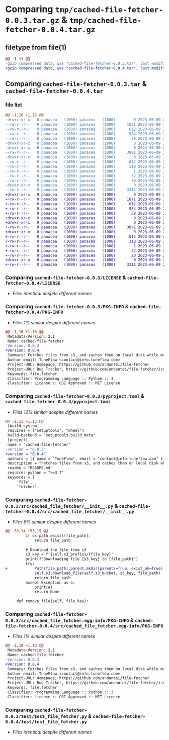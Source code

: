 # Comparing `tmp/cached-file-fetcher-0.0.3.tar.gz` & `tmp/cached-file-fetcher-0.0.4.tar.gz`

## filetype from file(1)

```diff
@@ -1 +1 @@
-gzip compressed data, was "cached-file-fetcher-0.0.3.tar", last modified: Fri Jun  9 20:56:02 2023, max compression
+gzip compressed data, was "cached-file-fetcher-0.0.4.tar", last modified: Fri Jun  9 21:22:29 2023, max compression
```

## Comparing `cached-file-fetcher-0.0.3.tar` & `cached-file-fetcher-0.0.4.tar`

### file list

```diff
@@ -1,16 +1,16 @@
-drwxr-xr-x   0 panacea   (1000) panacea   (1000)        0 2023-06-09 20:56:02.671041 cached-file-fetcher-0.0.3/
--rw-r--r--   0 panacea   (1000) panacea   (1000)     1071 2023-06-09 19:41:09.000000 cached-file-fetcher-0.0.3/LICENSE
--rw-r--r--   0 panacea   (1000) panacea   (1000)      612 2023-06-09 20:56:02.671041 cached-file-fetcher-0.0.3/PKG-INFO
--rw-r--r--   0 panacea   (1000) panacea   (1000)      984 2023-06-09 20:55:49.000000 cached-file-fetcher-0.0.3/pyproject.toml
--rw-r--r--   0 panacea   (1000) panacea   (1000)       38 2023-06-09 20:56:02.671041 cached-file-fetcher-0.0.3/setup.cfg
-drwxr-xr-x   0 panacea   (1000) panacea   (1000)        0 2023-06-09 20:56:02.661041 cached-file-fetcher-0.0.3/src/
-drwxr-xr-x   0 panacea   (1000) panacea   (1000)        0 2023-06-09 20:56:02.671041 cached-file-fetcher-0.0.3/src/cached_file_fetcher/
--rw-r--r--   0 panacea   (1000) panacea   (1000)     3001 2023-06-09 20:55:35.000000 cached-file-fetcher-0.0.3/src/cached_file_fetcher/__init__.py
-drwxr-xr-x   0 panacea   (1000) panacea   (1000)        0 2023-06-09 20:56:02.671041 cached-file-fetcher-0.0.3/src/cached_file_fetcher.egg-info/
--rw-r--r--   0 panacea   (1000) panacea   (1000)      612 2023-06-09 20:56:02.000000 cached-file-fetcher-0.0.3/src/cached_file_fetcher.egg-info/PKG-INFO
--rw-r--r--   0 panacea   (1000) panacea   (1000)      318 2023-06-09 20:56:02.000000 cached-file-fetcher-0.0.3/src/cached_file_fetcher.egg-info/SOURCES.txt
--rw-r--r--   0 panacea   (1000) panacea   (1000)        1 2023-06-09 20:56:02.000000 cached-file-fetcher-0.0.3/src/cached_file_fetcher.egg-info/dependency_links.txt
--rw-r--r--   0 panacea   (1000) panacea   (1000)       32 2023-06-09 20:56:02.000000 cached-file-fetcher-0.0.3/src/cached_file_fetcher.egg-info/requires.txt
--rw-r--r--   0 panacea   (1000) panacea   (1000)       20 2023-06-09 20:56:02.000000 cached-file-fetcher-0.0.3/src/cached_file_fetcher.egg-info/top_level.txt
-drwxr-xr-x   0 panacea   (1000) panacea   (1000)        0 2023-06-09 20:56:02.671041 cached-file-fetcher-0.0.3/test/
--rw-r--r--   0 panacea   (1000) panacea   (1000)     3311 2023-06-09 20:44:55.000000 cached-file-fetcher-0.0.3/test/test_file_fetcher.py
+drwxr-xr-x   0 panacea   (1000) panacea   (1000)        0 2023-06-09 21:22:29.750533 cached-file-fetcher-0.0.4/
+-rw-r--r--   0 panacea   (1000) panacea   (1000)     1071 2023-06-09 19:41:09.000000 cached-file-fetcher-0.0.4/LICENSE
+-rw-r--r--   0 panacea   (1000) panacea   (1000)      612 2023-06-09 21:22:29.750533 cached-file-fetcher-0.0.4/PKG-INFO
+-rw-r--r--   0 panacea   (1000) panacea   (1000)      984 2023-06-09 21:22:04.000000 cached-file-fetcher-0.0.4/pyproject.toml
+-rw-r--r--   0 panacea   (1000) panacea   (1000)       38 2023-06-09 21:22:29.750533 cached-file-fetcher-0.0.4/setup.cfg
+drwxr-xr-x   0 panacea   (1000) panacea   (1000)        0 2023-06-09 21:22:29.750533 cached-file-fetcher-0.0.4/src/
+drwxr-xr-x   0 panacea   (1000) panacea   (1000)        0 2023-06-09 21:22:29.750533 cached-file-fetcher-0.0.4/src/cached_file_fetcher/
+-rw-r--r--   0 panacea   (1000) panacea   (1000)     3071 2023-06-09 21:22:00.000000 cached-file-fetcher-0.0.4/src/cached_file_fetcher/__init__.py
+drwxr-xr-x   0 panacea   (1000) panacea   (1000)        0 2023-06-09 21:22:29.750533 cached-file-fetcher-0.0.4/src/cached_file_fetcher.egg-info/
+-rw-r--r--   0 panacea   (1000) panacea   (1000)      612 2023-06-09 21:22:29.000000 cached-file-fetcher-0.0.4/src/cached_file_fetcher.egg-info/PKG-INFO
+-rw-r--r--   0 panacea   (1000) panacea   (1000)      318 2023-06-09 21:22:29.000000 cached-file-fetcher-0.0.4/src/cached_file_fetcher.egg-info/SOURCES.txt
+-rw-r--r--   0 panacea   (1000) panacea   (1000)        1 2023-06-09 21:22:29.000000 cached-file-fetcher-0.0.4/src/cached_file_fetcher.egg-info/dependency_links.txt
+-rw-r--r--   0 panacea   (1000) panacea   (1000)       32 2023-06-09 21:22:29.000000 cached-file-fetcher-0.0.4/src/cached_file_fetcher.egg-info/requires.txt
+-rw-r--r--   0 panacea   (1000) panacea   (1000)       20 2023-06-09 21:22:29.000000 cached-file-fetcher-0.0.4/src/cached_file_fetcher.egg-info/top_level.txt
+drwxr-xr-x   0 panacea   (1000) panacea   (1000)        0 2023-06-09 21:22:29.750533 cached-file-fetcher-0.0.4/test/
+-rw-r--r--   0 panacea   (1000) panacea   (1000)     3311 2023-06-09 20:44:55.000000 cached-file-fetcher-0.0.4/test/test_file_fetcher.py
```

### Comparing `cached-file-fetcher-0.0.3/LICENSE` & `cached-file-fetcher-0.0.4/LICENSE`

 * *Files identical despite different names*

### Comparing `cached-file-fetcher-0.0.3/PKG-INFO` & `cached-file-fetcher-0.0.4/PKG-INFO`

 * *Files 1% similar despite different names*

```diff
@@ -1,10 +1,10 @@
 Metadata-Version: 2.1
 Name: cached-file-fetcher
-Version: 0.0.3
+Version: 0.0.4
 Summary: Fetches files from s3, and caches them on local disk while maintaining a size-limited LRU cache.
 Author-email: TuneFlow <contact@info.tuneflow.com>
 Project-URL: Homepage, https://github.com/andantei/file-fetcher
 Project-URL: Bug Tracker, https://github.com/andantei/file-fetcher/issues
 Keywords: file,fetcher
 Classifier: Programming Language :: Python :: 3
 Classifier: License :: OSI Approved :: MIT License
```

### Comparing `cached-file-fetcher-0.0.3/pyproject.toml` & `cached-file-fetcher-0.0.4/pyproject.toml`

 * *Files 12% similar despite different names*

```diff
@@ -1,13 +1,13 @@
 [build-system]
 requires = ["setuptools", "wheel"]
 build-backend = "setuptools.build_meta"
 [project]
 name = "cached-file-fetcher"
-version = "0.0.3"
+version = "0.0.4"
 authors = [{ name = "TuneFlow", email = "contact@info.tuneflow.com" }]
 description = "Fetches files from s3, and caches them on local disk while maintaining a size-limited LRU cache."
 readme = "README.md"
 requires-python = ">=3.7"
 keywords = [
     'file',
     'fetcher'
```

### Comparing `cached-file-fetcher-0.0.3/src/cached_file_fetcher/__init__.py` & `cached-file-fetcher-0.0.4/src/cached_file_fetcher/__init__.py`

 * *Files 6% similar despite different names*

```diff
@@ -53,14 +53,15 @@
         if os.path.exists(file_path):
             return file_path
         
         # Download the file from s3
         s3_key = f'{self.s3_prefix}/{file_key}'
         print(f'Downloading file {s3_key} to {file_path}')
         try:
+            Path(file_path).parent.mkdir(parents=True, exist_ok=True)
             self.s3.download_file(self.s3_bucket, s3_key, file_path)
             return file_path
         except Exception as e:
             print(e)
             return None
     
     def remove_file(self, file_key):
```

### Comparing `cached-file-fetcher-0.0.3/src/cached_file_fetcher.egg-info/PKG-INFO` & `cached-file-fetcher-0.0.4/src/cached_file_fetcher.egg-info/PKG-INFO`

 * *Files 1% similar despite different names*

```diff
@@ -1,10 +1,10 @@
 Metadata-Version: 2.1
 Name: cached-file-fetcher
-Version: 0.0.3
+Version: 0.0.4
 Summary: Fetches files from s3, and caches them on local disk while maintaining a size-limited LRU cache.
 Author-email: TuneFlow <contact@info.tuneflow.com>
 Project-URL: Homepage, https://github.com/andantei/file-fetcher
 Project-URL: Bug Tracker, https://github.com/andantei/file-fetcher/issues
 Keywords: file,fetcher
 Classifier: Programming Language :: Python :: 3
 Classifier: License :: OSI Approved :: MIT License
```

### Comparing `cached-file-fetcher-0.0.3/test/test_file_fetcher.py` & `cached-file-fetcher-0.0.4/test/test_file_fetcher.py`

 * *Files identical despite different names*

